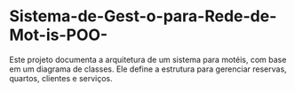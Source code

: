 # Sistema-de-Gest-o-para-Rede-de-Mot-is-POO-
Este projeto documenta a arquitetura de um sistema para motéis, com base em um diagrama de classes. Ele define a estrutura para gerenciar reservas, quartos, clientes e serviços.
